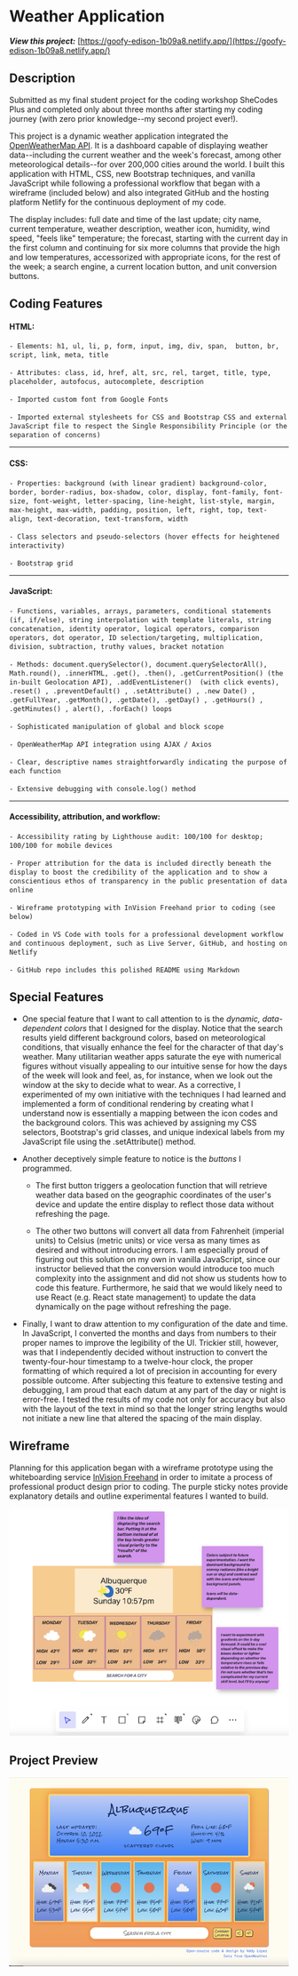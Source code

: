 # Weather Application

**_View this project:_** [https://goofy-edison-1b09a8.netlify.app/](https://goofy-edison-1b09a8.netlify.app/)

## Description

Submitted as my final student project for the coding workshop SheCodes Plus and completed only about three months after starting my coding journey (with zero prior knowledge--my second project ever!).

This project is a dynamic weather application integrated the [OpenWeatherMap API](https://openweathermap.org/api). It is a dashboard capable of displaying weather data--including the current weather and the week's forecast, among other meteorological details--for over 200,000 cities around the world. I built this application with HTML, CSS, new Bootstrap techniques, and vanilla JavaScript while following a professional workflow that began with a wireframe (included below) and also integrated GitHub and the hosting platform Netlify for the continuous deployment of my code.

The display includes: full date and time of the last update; city name, current temperature, weather description, weather icon, humidity, wind speed, "feels like" temperature; the forecast, starting with the current day in the first column and continuing for six more columns that provide the high and low temperatures, accessorized with appropriate icons, for the rest of the week; a search engine, a current location button, and unit conversion buttons.

## Coding Features

#### HTML:

    - Elements: h1, ul, li, p, form, input, img, div, span,  button, br, script, link, meta, title

    - Attributes: class, id, href, alt, src, rel, target, title, type, placeholder, autofocus, autocomplete, description

    - Imported custom font from Google Fonts

    - Imported external stylesheets for CSS and Bootstrap CSS and external JavaScript file to respect the Single Responsibility Principle (or the separation of concerns)

---

#### CSS:

    - Properties: background (with linear gradient) background-color, border, border-radius, box-shadow, color, display, font-family, font-size, font-weight, letter-spacing, line-height, list-style, margin, max-height, max-width, padding, position, left, right, top, text-align, text-decoration, text-transform, width

    - Class selectors and pseudo-selectors (hover effects for heightened interactivity)

    - Bootstrap grid

---

#### JavaScript:

    - Functions, variables, arrays, parameters, conditional statements (if, if/else), string interpolation with template literals, string concatenation, identity operator, logical operators, comparison operators, dot operator, ID selection/targeting, multiplication, division, subtraction, truthy values, bracket notation

    - Methods: document.querySelector(), document.querySelectorAll(), Math.round(), .innerHTML, .get(), .then(), .getCurrentPosition() (the in-built Geolocation API), .addEventListener()  (with click events), .reset() , .preventDefault() , .setAttribute() , .new Date() , .getFullYear, .getMonth(), .getDate(), .getDay() , .getHours() , .getMinutes() , alert(), .forEach() loops

    - Sophisticated manipulation of global and block scope

    - OpenWeatherMap API integration using AJAX / Axios

    - Clear, descriptive names straightforwardly indicating the purpose of each function

    - Extensive debugging with console.log() method

---

#### Accessibility, attribution, and workflow:

    - Accessibility rating by Lighthouse audit: 100/100 for desktop; 100/100 for mobile devices

    - Proper attribution for the data is included directly beneath the display to boost the credibility of the application and to show a conscientious ethos of transparency in the public presentation of data online

    - Wireframe prototyping with InVision Freehand prior to coding (see below)

    - Coded in VS Code with tools for a professional development workflow and continuous deployment, such as Live Server, GitHub, and hosting on Netlify

    - GitHub repo includes this polished README using Markdown

## Special Features

- One special feature that I want to call attention to is the _dynamic, data-dependent colors_ that I designed for the display. Notice that the search results yield different background colors, based on meteorological conditions, that visually enhance the feel for the character of that day's weather. Many utilitarian weather apps saturate the eye with numerical figures without visually appealing to our intuitive sense for how the days of the week will look and feel, as, for instance, when we look out the window at the sky to decide what to wear. As a corrective, I experimented of my own initiative with the techniques I had learned and implemented a form of conditional rendering by creating what I understand now is essentially a mapping between the icon codes and the background colors. This was achieved by assigning my CSS selectors, Bootstrap's grid classes, and unique indexical labels from my JavaScript file using the .setAttribute() method.

- Another deceptively simple feature to notice is the _buttons_ I programmed.

  - The first button triggers a geolocation function that will retrieve weather data based on the geographic coordinates of the user's device and update the entire display to reflect those data without refreshing the page.

  - The other two buttons will convert all data from Fahrenheit (imperial units) to Celsius (metric units) or vice versa as many times as desired and without introducing errors. I am especially proud of figuring out this solution on my own in vanilla JavaScript, since our instructor believed that the conversion would introduce too much complexity into the assignment and did not show us students how to code this feature. Furthermore, he said that we would likely need to use React (e.g. React state management) to update the data dynamically on the page without refreshing the page.

- Finally, I want to draw attention to my configuration of the date and time. In JavaScript, I converted the months and days from numbers to their proper names to improve the legibility of the UI. Trickier still, however, was that I independently decided without instruction to convert the twenty-four-hour timestamp to a twelve-hour clock, the proper formatting of which required a lot of precision in accounting for every possible outcome. After subjecting this feature to extensive testing and debugging, I am proud that each datum at any part of the day or night is error-free. I tested the results of my code not only for accuracy but also with the layout of the text in mind so that the longer string lengths would not initiate a new line that altered the spacing of the main display.

## Wireframe

Planning for this application began with a wireframe prototype using the whiteboarding service [InVision Freehand](https://www.invisionapp.com/freehand) in order to imitate a process of professional product design prior to coding. The purple sticky notes provide explanatory details and outline experimental features I wanted to build.

![Weather Application Wireframe](src/assets/weather-application-wireframe.png)

## Project Preview

![Weather Application Preview](src/assets/weather-application-preview.png)
